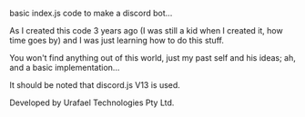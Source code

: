 basic index.js code to make a discord bot...

As I created this code 3 years ago (I was still a kid when I created it, how time goes by) and I was just learning how to do this stuff.

You won't find anything out of this world, just my past self and his ideas; ah, and a basic implementation...

It should be noted that discord.js V13 is used.

Developed by Urafael Technologies Pty Ltd.
